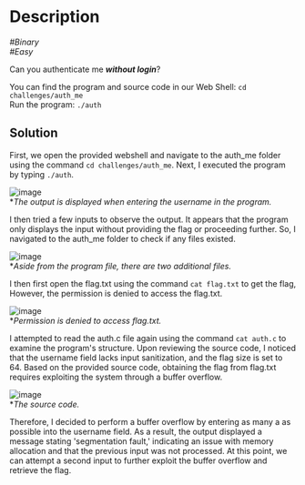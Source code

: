 # Description

_#Binary_<br>
_#Easy_<br>

Can you authenticate me ***without login***?  

You can find the program and source code in our Web Shell: `cd challenges/auth_me`  
Run the program: `./auth`

## Solution

First, we open the provided webshell and navigate to the auth_me folder using the command `cd challenges/auth_me`. Next, I executed the program by typing `./auth`.

![image](https://github.com/user-attachments/assets/ea35a568-9dca-458e-bdc7-55aeadd7abdb)<br>
**The output is displayed when entering the username in the program.*

I then tried a few inputs to observe the output. It appears that the program only displays the input without providing the flag or proceeding further. So, I navigated to the auth_me folder to check if any files existed.

![image](https://github.com/user-attachments/assets/2f782982-68d0-445e-93fa-f53bc50a4681)<br>
**Aside from the program file, there are two additional files.*

I then first open the flag.txt using the command `cat flag.txt` to get the flag, However, the permission is denied to access the flag.txt.

![image](https://github.com/user-attachments/assets/e8d700cc-9691-4844-83a0-4d988677f2d2)<br>
**Permission is denied to access flag.txt.*

I attempted to read the auth.c file again using the command `cat auth.c` to examine the program's structure. Upon reviewing the source code, I noticed that the username field lacks input sanitization, and the flag size is set to 64. Based on the provided source code, obtaining the flag from flag.txt requires exploiting the system through a buffer overflow.

![image](https://github.com/user-attachments/assets/b9e5a25b-4f85-4340-a967-c2b1c5d3fdd7)<br>
**The source code.*

Therefore, I decided to perform a buffer overflow by entering as many a as possible into the username field. As a result, the output displayed a message stating 'segmentation fault,' indicating an issue with memory allocation and that the previous input was not processed. At this point, we can attempt a second input to further exploit the buffer overflow and retrieve the flag.
